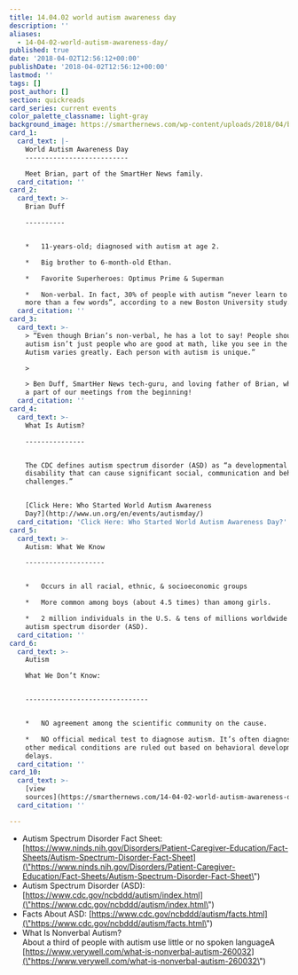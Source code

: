 ```yaml
---
title: 14.04.02 world autism awareness day
description: ''
aliases:
  - 14-04-02-world-autism-awareness-day/
published: true
date: '2018-04-02T12:56:12+00:00'
publishDate: '2018-04-02T12:56:12+00:00'
lastmod: ''
tags: []
post_author: []
section: quickreads
card_series: current events
color_palette_classname: light-gray
background_image: https://smarthernews.com/wp-content/uploads/2018/04/ben-and-brian-2.jpg
card_1:
  card_text: |-
    World Autism Awareness Day
    --------------------------

    Meet Brian, part of the SmartHer News family.
  card_citation: ''
card_2:
  card_text: >-
    Brian Duff

    ----------


    *   11-years-old; diagnosed with autism at age 2.

    *   Big brother to 6-month-old Ethan.

    *   Favorite Superheroes: Optimus Prime & Superman

    *   Non-verbal. In fact, 30% of people with autism “never learn to speak
    more than a few words”, according to a new Boston University study.
  card_citation: ''
card_3:
  card_text: >-
    > “Even though Brian’s non-verbal, he has a lot to say! People should know
    autism isn’t just people who are good at math, like you see in the movies.
    Autism varies greatly. Each person with autism is unique.”

    > 

    > Ben Duff, SmartHer News tech-guru, and loving father of Brian, who's been
    a part of our meetings from the beginning!
  card_citation: ''
card_4:
  card_text: >-
    What Is Autism?

    ---------------


    The CDC defines autism spectrum disorder (ASD) as “a developmental
    disability that can cause significant social, communication and behavioral
    challenges.”


    [Click Here: Who Started World Autism Awareness
    Day?](http://www.un.org/en/events/autismday/)
  card_citation: 'Click Here: Who Started World Autism Awareness Day?'
card_5:
  card_text: >-
    Autism: What We Know

    --------------------


    *   Occurs in all racial, ethnic, & socioeconomic groups

    *   More common among boys (about 4.5 times) than among girls.

    *   2 million individuals in the U.S. & tens of millions worldwide have
    autism spectrum disorder (ASD).
  card_citation: ''
card_6:
  card_text: >-
    Autism  

    What We Don’t Know:  


    -------------------------------


    *   NO agreement among the scientific community on the cause.

    *   NO official medical test to diagnose autism. It’s often diagnosed after
    other medical conditions are ruled out based on behavioral developmental
    delays.
  card_citation: ''
card_10:
  card_text: >-
    [view
    sources](https://smarthernews.com/14-04-02-world-autism-awareness-day/)
  card_citation: ''

---
```

*   Autism Spectrum Disorder Fact Sheet: [https://www.ninds.nih.gov/Disorders/Patient-Caregiver-Education/Fact-Sheets/Autism-Spectrum-Disorder-Fact-Sheet](\"https://www.ninds.nih.gov/Disorders/Patient-Caregiver-Education/Fact-Sheets/Autism-Spectrum-Disorder-Fact-Sheet\")
*   Autism Spectrum Disorder (ASD): [https://www.cdc.gov/ncbddd/autism/index.html](\"https://www.cdc.gov/ncbddd/autism/index.html\")
*   Facts About ASD: [https://www.cdc.gov/ncbddd/autism/facts.html](\"https://www.cdc.gov/ncbddd/autism/facts.html\")
*   What Is Nonverbal Autism?  
    About a third of people with autism use little or no spoken languageA [https://www.verywell.com/what-is-nonverbal-autism-260032](\"https://www.verywell.com/what-is-nonverbal-autism-260032\")